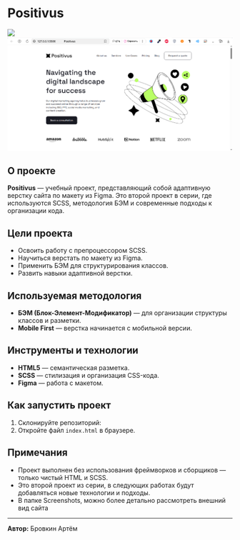 # Positivus
<img src="https://skillicons.dev/icons?i=html,scss,figma" />

<img src="https://github.com/BrovkinArtem/Positivus/blob/main/screenshots/Positivus1.png" />

## О проекте
**Positivus** — учебный проект, представляющий собой адаптивную верстку сайта по макету из Figma. Это второй проект в серии, где используются SCSS, методология БЭМ и современные подходы к организации кода.

## Цели проекта

- Освоить работу с препроцессором SCSS.
- Научиться верстать по макету из Figma.
- Применить БЭМ для структурирования классов.
- Развить навыки адаптивной верстки.

## Используемая методология

- **БЭМ (Блок-Элемент-Модификатор)** — для организации структуры классов и разметки.
- **Mobile First** — верстка начинается с мобильной версии.

## Инструменты и технологии
- **HTML5** — семантическая разметка.
- **SCSS** — стилизация и организация CSS-кода.
- **Figma** — работа с макетом.

## Как запустить проект

1. Склонируйте репозиторий:
2. Откройте файл `index.html` в браузере.

## Примечания

- Проект выполнен без использования фреймворков и сборщиков — только чистый HTML и SCSS.
- Это второй проект из серии, в следующих работах будут добавляться новые технологии и подходы.
- В папке Screenshots, можно более детально рассмотреть внешний вид сайта

---

**Автор:** Бровкин Артём
